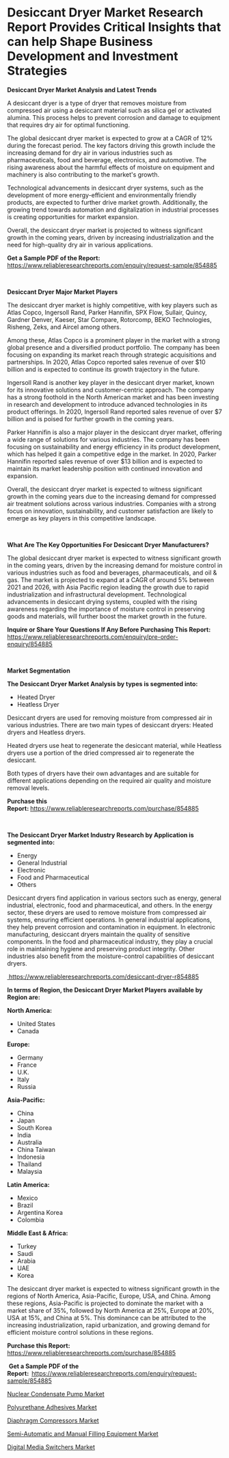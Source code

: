 <p><h1>Desiccant Dryer Market Research Report Provides Critical Insights that can help Shape Business Development and Investment Strategies</h1></p><p><strong>Desiccant Dryer Market Analysis and Latest Trends</strong></p>
<p><p>A desiccant dryer is a type of dryer that removes moisture from compressed air using a desiccant material such as silica gel or activated alumina. This process helps to prevent corrosion and damage to equipment that requires dry air for optimal functioning.</p><p>The global desiccant dryer market is expected to grow at a CAGR of 12% during the forecast period. The key factors driving this growth include the increasing demand for dry air in various industries such as pharmaceuticals, food and beverage, electronics, and automotive. The rising awareness about the harmful effects of moisture on equipment and machinery is also contributing to the market's growth.</p><p>Technological advancements in desiccant dryer systems, such as the development of more energy-efficient and environmentally friendly products, are expected to further drive market growth. Additionally, the growing trend towards automation and digitalization in industrial processes is creating opportunities for market expansion.</p><p>Overall, the desiccant dryer market is projected to witness significant growth in the coming years, driven by increasing industrialization and the need for high-quality dry air in various applications.</p></p>
<p><strong>Get a Sample PDF of the Report:&nbsp;</strong> <a href="https://www.reliableresearchreports.com/enquiry/request-sample/854885">https://www.reliableresearchreports.com/enquiry/request-sample/854885</a></p>
<p>&nbsp;</p>
<p><strong>Desiccant Dryer Major Market Players</strong></p>
<p><p>The desiccant dryer market is highly competitive, with key players such as Atlas Copco, Ingersoll Rand, Parker Hannifin, SPX Flow, Sullair, Quincy, Gardner Denver, Kaeser, Star Compare, Rotorcomp, BEKO Technologies, Risheng, Zeks, and Aircel among others.</p><p>Among these, Atlas Copco is a prominent player in the market with a strong global presence and a diversified product portfolio. The company has been focusing on expanding its market reach through strategic acquisitions and partnerships. In 2020, Atlas Copco reported sales revenue of over $10 billion and is expected to continue its growth trajectory in the future.</p><p>Ingersoll Rand is another key player in the desiccant dryer market, known for its innovative solutions and customer-centric approach. The company has a strong foothold in the North American market and has been investing in research and development to introduce advanced technologies in its product offerings. In 2020, Ingersoll Rand reported sales revenue of over $7 billion and is poised for further growth in the coming years.</p><p>Parker Hannifin is also a major player in the desiccant dryer market, offering a wide range of solutions for various industries. The company has been focusing on sustainability and energy efficiency in its product development, which has helped it gain a competitive edge in the market. In 2020, Parker Hannifin reported sales revenue of over $13 billion and is expected to maintain its market leadership position with continued innovation and expansion.</p><p>Overall, the desiccant dryer market is expected to witness significant growth in the coming years due to the increasing demand for compressed air treatment solutions across various industries. Companies with a strong focus on innovation, sustainability, and customer satisfaction are likely to emerge as key players in this competitive landscape.</p></p>
<p>&nbsp;</p>
<p><strong>What Are The Key Opportunities For Desiccant Dryer Manufacturers?</strong></p>
<p><p>The global desiccant dryer market is expected to witness significant growth in the coming years, driven by the increasing demand for moisture control in various industries such as food and beverages, pharmaceuticals, and oil & gas. The market is projected to expand at a CAGR of around 5% between 2021 and 2026, with Asia Pacific region leading the growth due to rapid industrialization and infrastructural development. Technological advancements in desiccant drying systems, coupled with the rising awareness regarding the importance of moisture control in preserving goods and materials, will further boost the market growth in the future.</p></p>
<p><strong>Inquire or Share Your Questions If Any Before Purchasing This Report:</strong> <a href="https://www.reliableresearchreports.com/enquiry/pre-order-enquiry/854885">https://www.reliableresearchreports.com/enquiry/pre-order-enquiry/854885</a></p>
<p>&nbsp;</p>
<p><strong>Market Segmentation</strong></p>
<p><strong>The Desiccant Dryer Market Analysis by types is segmented into:</strong></p>
<p><ul><li>Heated Dryer</li><li>Heatless Dryer</li></ul></p>
<p><p>Desiccant dryers are used for removing moisture from compressed air in various industries. There are two main types of desiccant dryers: Heated dryers and Heatless dryers. </p><p>Heated dryers use heat to regenerate the desiccant material, while Heatless dryers use a portion of the dried compressed air to regenerate the desiccant. </p><p>Both types of dryers have their own advantages and are suitable for different applications depending on the required air quality and moisture removal levels.</p></p>
<p><strong>Purchase this Report:&nbsp;</strong><a href="https://www.reliableresearchreports.com/purchase/854885">https://www.reliableresearchreports.com/purchase/854885</a></p>
<p>&nbsp;</p>
<p><strong>The Desiccant Dryer Market Industry Research by Application is segmented into:</strong></p>
<p><ul><li>Energy</li><li>General Industrial</li><li>Electronic</li><li>Food and Pharmaceutical</li><li>Others</li></ul></p>
<p><p>Desiccant dryers find application in various sectors such as energy, general industrial, electronic, food and pharmaceutical, and others. In the energy sector, these dryers are used to remove moisture from compressed air systems, ensuring efficient operations. In general industrial applications, they help prevent corrosion and contamination in equipment. In electronic manufacturing, desiccant dryers maintain the quality of sensitive components. In the food and pharmaceutical industry, they play a crucial role in maintaining hygiene and preserving product integrity. Other industries also benefit from the moisture-control capabilities of desiccant dryers.</p></p>
<p><a href="https://www.reliableresearchreports.com/desiccant-dryer-r854885">&nbsp;https://www.reliableresearchreports.com/desiccant-dryer-r854885</a></p>
<p><strong>In terms of Region, the Desiccant Dryer Market Players available by Region are:</strong></p>
<p>
    <p> <strong> North America: </strong>
        <ul>
            <li>United States</li>
            <li>Canada</li>
        </ul>
        </p> 
    <p> <strong> Europe: </strong>
        <ul>
            <li>Germany</li>
            <li>France</li>
            <li>U.K.</li>
            <li>Italy</li>
            <li>Russia</li>
        </ul>
        </p> 
    <p> <strong> Asia-Pacific: </strong>
        <ul>
            <li>China</li>
            <li>Japan</li>
            <li>South Korea</li>
            <li>India</li>
            <li>Australia</li>
            <li>China Taiwan</li>
            <li>Indonesia</li>
            <li>Thailand</li>
            <li>Malaysia</li>
        </ul>
        </p> 
    <p> <strong> Latin America: </strong>
        <ul>
            <li>Mexico</li>
            <li>Brazil</li>
            <li>Argentina Korea</li>
            <li>Colombia</li>
        </ul>
        </p> 
    <p> <strong> Middle East & Africa: </strong>
        <ul>
            <li>Turkey</li>
            <li>Saudi</li>
            <li>Arabia</li>
            <li>UAE</li>
            <li>Korea</li>
        </ul>
    </p>
    </p>
<p><p>The desiccant dryer market is expected to witness significant growth in the regions of North America, Asia-Pacific, Europe, USA, and China. Among these regions, Asia-Pacific is projected to dominate the market with a market share of 35%, followed by North America at 25%, Europe at 20%, USA at 15%, and China at 5%. This dominance can be attributed to the increasing industrialization, rapid urbanization, and growing demand for efficient moisture control solutions in these regions.</p></p>
<p><strong>Purchase this Report: </strong><a href="https://www.reliableresearchreports.com/purchase/854885">https://www.reliableresearchreports.com/purchase/854885</a></p>
<p>&nbsp;<strong>Get a Sample PDF of the Report:&nbsp;&nbsp;</strong><a href="https://www.reliableresearchreports.com/enquiry/request-sample/854885">https://www.reliableresearchreports.com/enquiry/request-sample/854885</a></p>
<p><strong></strong></p>
<p><p><a href="https://issuu.com/reportprime-2/docs/nuclear-condensate-pump-market-size-2030.pptx">Nuclear Condensate Pump Market</a></p><p><a href="https://www.linkedin.com/pulse/polyureth-hannibex-ab0of?trackingId=Sv9dPo2WQ%2ByNN3vVE9zqYA%3D%3D">Polyurethane Adhesives Market</a></p><p><a href="https://github.com/lnamivez37/Market-Research-Report-List-1/blob/main/diaphragm-compressors-market.md">Diaphragm Compressors Market</a></p><p><a href="https://www.linkedin.com/pulse/semi-automatic-manual-resetronomy-xjblf?trackingId=NMDD6fHgRVeWKYCfclPltQ%3D%3D">Semi-Automatic and Manual Filling Equipment Market</a></p><p><a href="https://github.com/graysonwolfe1913/Market-Research-Report-List-1/blob/main/digital-media-switchers-market.md">Digital Media Switchers Market</a></p></p>